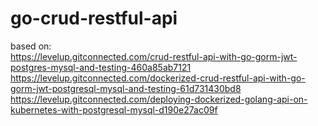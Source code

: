 # go-crud-restful-api
based on:  
https://levelup.gitconnected.com/crud-restful-api-with-go-gorm-jwt-postgres-mysql-and-testing-460a85ab7121  
https://levelup.gitconnected.com/dockerized-crud-restful-api-with-go-gorm-jwt-postgresql-mysql-and-testing-61d731430bd8  
https://levelup.gitconnected.com/deploying-dockerized-golang-api-on-kubernetes-with-postgresql-mysql-d190e27ac09f